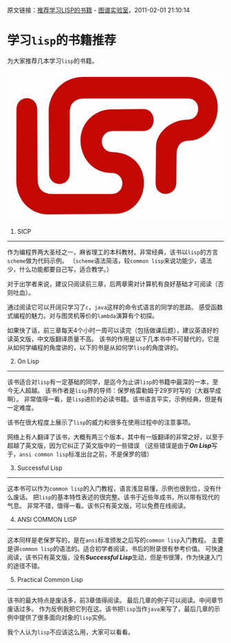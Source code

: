原文链接：[推荐学习LISP的书籍](http://blog.sina.com.cn/s/blog_72d43af30100pg5t.html) - [图谱实验室](http://blog.sina.com.cn/tupulab)，2011-02-01 21:10:14

学习`lisp`的书籍推荐
=====================

为大家推荐几本学习`lisp`的书籍。

![lisp](lisp.png)

1. SICP
-----------------------------

作为编程界两大圣经之一，麻省理工的本科教材。非常经典，该书以`lisp`的方言`scheme`做为代码示例。
（`scheme`语法简洁，较`common lisp`来说功能少，语法少，什么功能都要自己写，适合教学。）

对于出学者来说，建议只阅读前三章，后两章需对计算机有良好基础才可阅读（否则吐血）。

通过阅读它可以开阔只学习了`c`，`java`这样的命令式语言的同学的思路。
感受函数式编程的魅力。对与图灵机等价的`lambda`演算有个初探。

如果快了话，前三章每天4个小时一周可以读完（包括做课后题），建议英语好的读英文版，中文版翻译质量不高。
该书的作用是以下几本书中不可替代的，它是从如何学编程的角度讲的，以下的书是从如何学`lisp`的角度讲的。

2. On Lisp
-----------------------------

该书适合对`lisp`有一定基础的同学，是迄今为止讲`lisp`的书籍中最深的一本，至今无人超越。
该书作者是`lisp`界的导师：保罗格雷勒姆于29岁时写的（大器早成啊）。
非常值得一看，是`lisp`进阶的必读书籍。该书语言平实，示例经典，但是有一定难度。

该书在很大程度上展示了`lisp`的威力和很多在使用过程中的注意事项。

网络上有人翻译了该书，大概有两三个版本，其中有一版翻译的非常之好，以至于超越了英文版，因为它纠正了英文版中的一些错误
（这些错误是由于***On Lisp***写于，`ansi common lisp`标准出台之前，不是保罗的错）

3. Successful Lisp
-----------------------------

这本书可以作为`common lisp`的入门教程，语言浅显易懂，示例也很到位，没有什么废话。
把`lisp`的基本特性表述的很完整。该书于近些年成书，所以带有现代的气息。
非常不错，值得一看。该书只有英文版，可以免费在线阅读。

4. ANSI COMMON LISP
-----------------------------

这本同样是老保罗写的，是在`ansi`标准颁发之后写的`common lisp`入门教程。
主要是讲`common lisp`的语法的。适合初学者阅读，书后的附录很有参考价值。
可快速阅读，该书只有英文版，没有***Successful Lisp***生动，但是书很薄，作为快速入门的途径不错。

5. Practical Common Lisp
-----------------------------

该书的最大特点是废话多，前3章值得阅读。
最后几章的例子可以阅读。中间章节废话过多。
作为反例我把它列在这。该书把`lisp`当作`java`来写了，最后几章的示例中提供了很多面向对象的`lisp`实例。

我个人认为`lisp`不应该这么用，大家可以看看。
